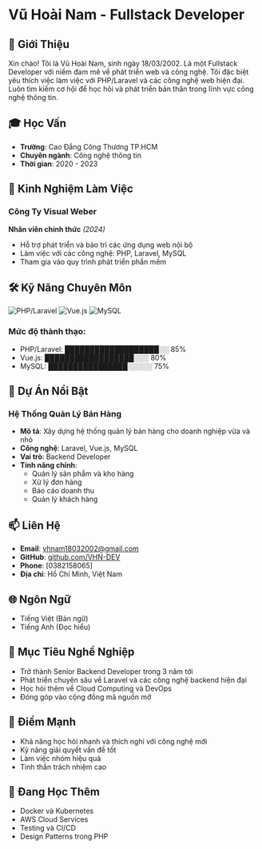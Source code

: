 # Vũ Hoài Nam - Fullstack Developer

## 👋 Giới Thiệu
Xin chào! Tôi là Vũ Hoài Nam, sinh ngày 18/03/2002. Là một Fullstack Developer với niềm đam mê về phát triển web và công nghệ. Tôi đặc biệt yêu thích việc làm việc với PHP/Laravel và các công nghệ web hiện đại. Luôn tìm kiếm cơ hội để học hỏi và phát triển bản thân trong lĩnh vực công nghệ thông tin.

## 🎓 Học Vấn
- **Trường**: Cao Đẳng Công Thương TP.HCM
- **Chuyên ngành**: Công nghệ thông tin
- **Thời gian**: 2020 - 2023

## 💼 Kinh Nghiệm Làm Việc
### Công Ty Visual Weber
**Nhân viên chính thức** *(2024)*
- Hỗ trợ phát triển và bảo trì các ứng dụng web nội bộ
- Làm việc với các công nghệ: PHP, Laravel, MySQL
- Tham gia vào quy trình phát triển phần mềm

## 🛠 Kỹ Năng Chuyên Môn

![PHP/Laravel](https://img.shields.io/badge/-PHP%2FLaravel-777BB4?style=for-the-badge&logo=php&logoColor=white)
![Vue.js](https://img.shields.io/badge/-Vue.js-4FC08D?style=for-the-badge&logo=vue.js&logoColor=white)
![MySQL](https://img.shields.io/badge/-MySQL-4479A1?style=for-the-badge&logo=mysql&logoColor=white)

### Mức độ thành thạo:
- PHP/Laravel: ███████████████████░░ 85%
- Vue.js: ██████████████████░░░ 80%
- MySQL: ████████████████░░░░░ 75%

## 🌟 Dự Án Nổi Bật
### Hệ Thống Quản Lý Bán Hàng
- **Mô tả**: Xây dựng hệ thống quản lý bán hàng cho doanh nghiệp vừa và nhỏ
- **Công nghệ**: Laravel, Vue.js, MySQL
- **Vai trò**: Backend Developer
- **Tính năng chính**: 
  - Quản lý sản phẩm và kho hàng
  - Xử lý đơn hàng
  - Báo cáo doanh thu
  - Quản lý khách hàng

## 📫 Liên Hệ
- **Email**: vhnam18032002@gmail.com
- **GitHub**: [github.com/VHN-DEV](https://github.com/VHN-DEV)
- **Phone**: [0382158065]
- **Địa chỉ**: Hồ Chí Minh, Việt Nam

## 🌐 Ngôn Ngữ
- Tiếng Việt (Bản ngữ)
- Tiếng Anh (Đọc hiểu)

## 🎯 Mục Tiêu Nghề Nghiệp
- Trở thành Senior Backend Developer trong 3 năm tới
- Phát triển chuyên sâu về Laravel và các công nghệ backend hiện đại
- Học hỏi thêm về Cloud Computing và DevOps
- Đóng góp vào cộng đồng mã nguồn mở

## 💪 Điểm Mạnh
- Khả năng học hỏi nhanh và thích nghi với công nghệ mới
- Kỹ năng giải quyết vấn đề tốt
- Làm việc nhóm hiệu quả
- Tinh thần trách nhiệm cao

## 🌱 Đang Học Thêm
- Docker và Kubernetes
- AWS Cloud Services
- Testing và CI/CD
- Design Patterns trong PHP
